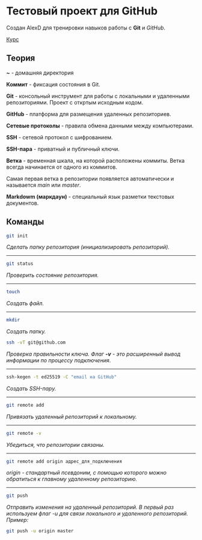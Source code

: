 # Тестовый проект для GitHub

Создан AlexD для тренировки навыков работы с **Git** и *GitHub*.

[Курс](https://practicum.yandex.ru "Яндекс практикум")

## Теория

**~** - домашняя директория

**Коммит** - фиксация состояния в Git.

**Git** - консольный инструмент для работы с локальными и удаленными репозиториями. Проект с откртым исходным кодом.

**GitHub** - платформа для размещения удаленных репозиториев.

**Сетевые протоколы** - правила обмена данными между компьютерами.

**SSH** - сетевой протокол с шифрованием.

**SSH-пара** - приватный и публичный ключи.

**Ветка** - временная шкала, на которой расположены коммиты. Ветка всегда начинается от одного из коммитов.

Самая первая ветка в репозитории появляется автоматически и называется *main* или *master*.

**Markdowm (маркдаун)** - специальный язык разметки текстовых документов.

## Команды

```bash
git init
```

*Сделать папку репозитория (инициализировать репозиторий).*

---

```bash
git status
```

*Проверить состояние репозитория.*

---

```bash
touch
```

*Создать файл.*

---

```bash
mkdir
```

*Создать папку.*

```bash
ssh -vT git@github.com
```

*Проверка правильности ключа. Флаг **-v** - это расширенный вывод информации по процессу подключения*.

---

```bash
ssh-kegen -t ed25519 -C "email на GitHub"
```

*Создать SSH-пару.*

---

```bash
git remote add
```

*Привязать удаленный репозиторий к локальному.*

---

```bash
git remote -v
```

*Убедиться, что репозитории связаны.*

---

```bash
git remote add origin адрес_для_подключения
```

*origin - стандартный псевдоним, с помощью которого можно обратиться к главному удаленному репозиторию.*

---

```bash
git push
```

*Отправить изменения на удаленный репозиторий. В первый раз используем флаг -u для связи локального и удаленного репозиторий. Пример:*

```bash
git push -u origin master
```